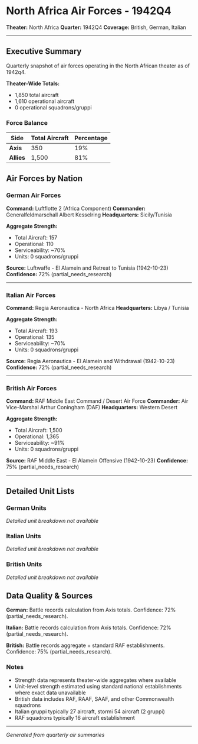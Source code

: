 # North Africa Air Forces - 1942Q4

**Theater:** North Africa
**Quarter:** 1942Q4
**Coverage:** British, German, Italian

---

## Executive Summary

Quarterly snapshot of air forces operating in the North African theater as of 1942q4.

**Theater-Wide Totals:**
- 1,850 total aircraft
- 1,610 operational aircraft
- 0 operational squadrons/gruppi

### Force Balance

| Side | Total Aircraft | Percentage |
|------|----------------|------------|
| **Axis** | 350 | 19% |
| **Allies** | 1,500 | 81% |

## Air Forces by Nation

### German Air Forces

**Command:** Luftflotte 2 (Africa Component)
**Commander:** Generalfeldmarschall Albert Kesselring
**Headquarters:** Sicily/Tunisia

**Aggregate Strength:**
- Total Aircraft: 157
- Operational: 110
- Serviceability: ~70%
- Units: 0 squadrons/gruppi

**Source:** Luftwaffe - El Alamein and Retreat to Tunisia (1942-10-23)
**Confidence:** 72% (partial_needs_research)

---

### Italian Air Forces

**Command:** Regia Aeronautica - North Africa
**Headquarters:** Libya / Tunisia

**Aggregate Strength:**
- Total Aircraft: 193
- Operational: 135
- Serviceability: ~70%
- Units: 0 squadrons/gruppi

**Source:** Regia Aeronautica - El Alamein and Withdrawal (1942-10-23)
**Confidence:** 72% (partial_needs_research)

---

### British Air Forces

**Command:** RAF Middle East Command / Desert Air Force
**Commander:** Air Vice-Marshal Arthur Coningham (DAF)
**Headquarters:** Western Desert

**Aggregate Strength:**
- Total Aircraft: 1,500
- Operational: 1,365
- Serviceability: ~91%
- Units: 0 squadrons/gruppi

**Source:** RAF Middle East - El Alamein Offensive (1942-10-23)
**Confidence:** 75% (partial_needs_research)

---

## Detailed Unit Lists

### German Units

*Detailed unit breakdown not available*

### Italian Units

*Detailed unit breakdown not available*

### British Units

*Detailed unit breakdown not available*

## Data Quality & Sources

**German:** Battle records calculation from Axis totals. Confidence: 72% (partial_needs_research).

**Italian:** Battle records calculation from Axis totals. Confidence: 72% (partial_needs_research).

**British:** Battle records aggregate + standard RAF establishments. Confidence: 75% (partial_needs_research).

### Notes

- Strength data represents theater-wide aggregates where available
- Unit-level strength estimated using standard national establishments where exact data unavailable
- British data includes RAF, RAAF, SAAF, and other Commonwealth squadrons
- Italian gruppi typically 27 aircraft, stormi 54 aircraft (2 gruppi)
- RAF squadrons typically 16 aircraft establishment

---

*Generated from quarterly air summaries*
